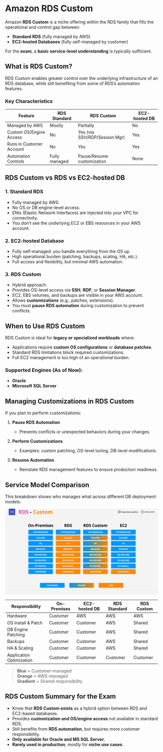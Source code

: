 # Amazon RDS Custom

Amazon **RDS Custom** is a niche offering within the RDS family that fills the operational and control gap between:

- **Standard RDS** (fully managed by AWS)
- **EC2-hosted Databases** (fully self-managed by customer)

For the **exam**, a **basic service-level understanding** is typically sufficient.

## What is RDS Custom?

RDS Custom enables greater control over the underlying infrastructure of an RDS database, while still benefiting from some of RDS’s automation features.

### Key Characteristics

| Feature                  | RDS Standard  | RDS Custom                    | EC2-hosted DB |
| ------------------------ | ------------- | ----------------------------- | ------------- |
| Managed by AWS           | Mostly        | Partially                     | No            |
| Custom OS/Engine Access  | No            | Yes (via SSH/RDP/Session Mgr) | Yes           |
| Runs in Customer Account | No            | Yes                           | Yes           |
| Automation Controls      | Fully managed | Pause/Resume customization    | None          |

## RDS Custom vs RDS vs EC2-hosted DB

### 1. **Standard RDS**

- Fully managed by AWS.
- No OS or DB engine-level access.
- ENIs (Elastic Network Interfaces) are injected into your VPC for connectivity.
- You don’t see the underlying EC2 or EBS resources in your AWS account.

### 2. **EC2-hosted Database**

- Fully self-managed: you handle everything from the OS up.
- High operational burden (patching, backups, scaling, HA, etc.).
- Full access and flexibility, but minimal AWS automation.

### 3. **RDS Custom**

- Hybrid approach.
- Provides OS-level access via **SSH**, **RDP**, or **Session Manager**.
- EC2, EBS volumes, and backups are visible in your AWS account.
- Allows **customizations** (e.g., patches, extensions).
- You must **pause RDS automation** during customization to prevent conflicts.

## When to Use RDS Custom

RDS Custom is ideal for **legacy or specialized workloads** where:

- Applications require **custom OS configurations** or **database patches**.
- Standard RDS limitations block required customizations.
- Full EC2 management is too high of an operational burden.

### Supported Engines (As of Now):

- **Oracle**
- **Microsoft SQL Server**

## Managing Customizations in RDS Custom

If you plan to perform customizations:

1. **Pause RDS Automation**

   - Prevents conflicts or unexpected behaviors during your changes.

2. **Perform Customizations**

   - Examples: custom patching, OS-level tuning, DB-level modifications.

3. **Resume Automation**
   - Reinstate RDS management features to ensure production readiness.

## Service Model Comparison

This breakdown shows who manages what across different DB deployment models:

![alt text](image-20.png)

| Responsibility           | On-Premises | EC2-hosted DB | RDS Standard | RDS Custom |
| ------------------------ | ----------- | ------------- | ------------ | ---------- |
| Hardware                 | Customer    | AWS           | AWS          | AWS        |
| OS Install & Patch       | Customer    | Customer      | AWS          | Shared     |
| DB Engine Patching       | Customer    | Customer      | AWS          | Shared     |
| Backups                  | Customer    | Customer      | AWS          | Shared     |
| HA & Scaling             | Customer    | Customer      | AWS          | Shared     |
| Application Optimization | Customer    | Customer      | Customer     | Customer   |

> **Blue** = Customer-managed  
> **Orange** = AWS-managed  
> **Gradient** = Shared responsibility

## RDS Custom Summary for the Exam

- Know that **RDS Custom exists** as a hybrid option between RDS and EC2-based databases.
- Provides **customization and OS/engine access** not available in standard RDS.
- Still benefits from **RDS automation**, but requires more customer responsibility.
- **Only available for Oracle and MS SQL Server.**
- **Rarely used in production**, mostly for **niche use cases**.
